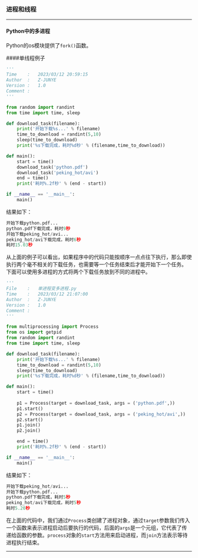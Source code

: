 ### 进程和线程
***
#### Python中的多进程
Python的os模块提供了`fork()`函数。

####单线程例子

```py
'''
Time    :   2023/03/12 20:59:15
Author  :   Z-JUNYE 
Version :   1.0
Comment :   
'''

from random import randint
from time import time, sleep

def download_task(filename):
    print('开始下载%s...' % filename)
    time_to_download = randint(5,10)
    sleep(time_to_download)
    print('%s下载完成，耗时%d秒' % (filename,time_to_download))

def main():
    start = time()
    download_task('python.pdf')
    download_task('peking_hot/avi')
    end = time()
    print('耗时%.2f秒' % (end - start))

if __name__ == '__main__':
    main()
```
结果如下：
```py
开始下载python.pdf...
python.pdf下载完成，耗时9秒
开始下载peking_hot/avi...
peking_hot/avi下载完成，耗时6秒
耗时15.03秒
```
从上面的例子可以看出，如果程序中的代码只能按顺序一点点往下执行，那么即使执行两个毫不相关的下载任务，也需要等一个任务结束后才能开始下一个任务。  
下面可以使用多进程的方式将两个下载任务放到不同的进程中。  
```py
'''
File    :   单进程变多进程.py
Time    :   2023/03/12 21:07:00
Author  :   Z-JUNYE 
Version :   1.0
Comment :   
'''

from multiprocessing import Process
from os import getpid
from random import randint
from time import time, sleep

def download_task(filename):
    print('开始下载%s...' % filename)
    time_to_download = randint(5,10)
    sleep(time_to_download)
    print('%s下载完成，耗时%d秒' % (filename,time_to_download))

def main():
    start = time()
    
    p1 = Process(target = download_task, args = ('python.pdf',))
    p1.start()
    p2 = Process(target = download_task, args = ('peking_hot/avi',))
    p2.start()
    p1.join()
    p2.join()

    end = time()
    print('耗时%.2f秒' % (end - start))

if __name__ == '__main__':
    main()
```
结果如下：
```py
开始下载peking_hot/avi...
开始下载python.pdf...
python.pdf下载完成，耗时5秒
peking_hot/avi下载完成，耗时5秒
耗时5.20秒
```
在上面的代码中，我们通过`Process`类创建了进程对象，通过`target`参数我们传入一个函数来表示进程启动后要执行的代码，后面的`args`是一个元组，它代表了传递给函数的参数。`process`对象的`start`方法用来启动进程，而`join`方法表示等待进程执行结束。
***
